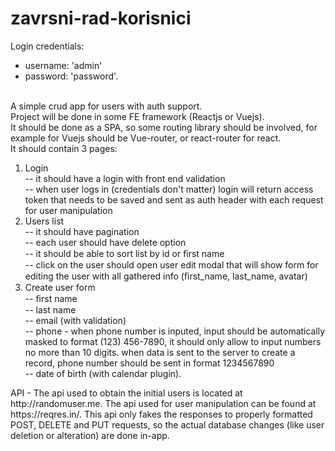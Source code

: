 # zavrsni-rad-korisnici

Login credentials:<br>
 - username: 'admin'<br>
 - password: 'password'.<br><br>

A simple crud app for users with auth support.<br>
Project will be done in some FE framework (Reactjs or Vuejs).<br>
It should be done as a SPA, so some routing library should be involved, for example for Vuejs should be Vue-router, or react-router for react.<br>
It should contain 3 pages:<br>
<ol>
  <li>Login <br>
    -- it should have a login with front end validation <br>
    -- when user logs in (credentials don't matter) login will return access token that needs to be saved and sent as auth header with each request for user manipulation
  </li>
  <li>Users list <br>
    -- it should have pagination <br>
    -- each user should have delete option <br>
    -- it should be able to sort list by id or ﬁrst name <br>
    -- click on the user should open user edit modal that will show form for editing the user with all gathered info (ﬁrst_name, last_name, avatar)
  </li>
  <li>Create user form <br>
    -- ﬁrst name <br>
    -- last name <br>
    -- email (with validation) <br>
    -- phone - when phone number is inputed, input should be automatically masked to format (123) 456-7890, it should only allow to input numbers no more than 10 digits. when data is sent to the server to create a record, phone number should be sent in format 1234567890  <br>
    -- date of birth (with calendar plugin).<br>
  </li>
</ol>  
API - The api used to obtain the initial users is located at http://randomuser.me. The api used for user manipulation can be found at https://reqres.in/. This api only fakes the responses to properly formatted POST, DELETE and PUT requests, so the actual database changes (like user deletion or alteration) are done in-app.